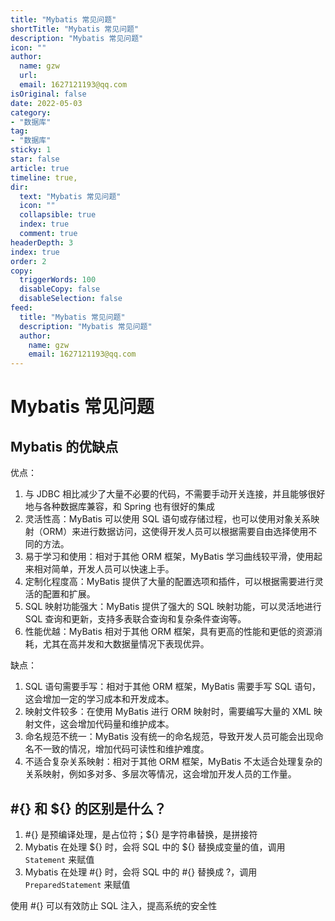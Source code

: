 ```yaml
---
title: "Mybatis 常见问题"
shortTitle: "Mybatis 常见问题"
description: "Mybatis 常见问题"
icon: ""
author: 
  name: gzw
  url: 
  email: 1627121193@qq.com
isOriginal: false
date: 2022-05-03
category: 
- "数据库"
tag:
- "数据库"
sticky: 1
star: false
article: true
timeline: true,
dir:
  text: "Mybatis 常见问题"
  icon: ""
  collapsible: true
  index: true
  comment: true
headerDepth: 3
index: true
order: 2
copy:
  triggerWords: 100
  disableCopy: false
  disableSelection: false
feed:
  title: "Mybatis 常见问题"
  description: "Mybatis 常见问题"
  author:
    name: gzw
    email: 1627121193@qq.com
---
```





# Mybatis 常见问题

## Mybatis 的优缺点

优点：

1. 与 JDBC 相比减少了大量不必要的代码，不需要手动开关连接，并且能够很好地与各种数据库兼容，和 Spring 也有很好的集成
2. 灵活性高：MyBatis 可以使用 SQL 语句或存储过程，也可以使用对象关系映射（ORM）来进行数据访问，这使得开发人员可以根据需要自由选择使用不同的方法。
3. 易于学习和使用：相对于其他 ORM 框架，MyBatis 学习曲线较平滑，使用起来相对简单，开发人员可以快速上手。
4. 定制化程度高：MyBatis 提供了大量的配置选项和插件，可以根据需要进行灵活的配置和扩展。
5. SQL 映射功能强大：MyBatis 提供了强大的 SQL 映射功能，可以灵活地进行 SQL 查询和更新，支持多表联合查询和复杂条件查询等。
6. 性能优越：MyBatis 相对于其他 ORM 框架，具有更高的性能和更低的资源消耗，尤其在高并发和大数据量情况下表现优异。

缺点：

1. SQL 语句需要手写：相对于其他 ORM 框架，MyBatis 需要手写 SQL 语句，这会增加一定的学习成本和开发成本。
2. 映射文件较多：在使用 MyBatis 进行 ORM 映射时，需要编写大量的 XML 映射文件，这会增加代码量和维护成本。
3. 命名规范不统一：MyBatis 没有统一的命名规范，导致开发人员可能会出现命名不一致的情况，增加代码可读性和维护难度。
4. 不适合复杂关系映射：相对于其他 ORM 框架，MyBatis 不太适合处理复杂的关系映射，例如多对多、多层次等情况，这会增加开发人员的工作量。





## #{} 和 ${} 的区别是什么？

1. #{} 是预编译处理，是占位符；${} 是字符串替换，是拼接符
2. Mybatis 在处理 \${} 时，会将 SQL 中的 \${} 替换成变量的值，调用 `Statement` 来赋值
3. Mybatis 在处理 \#{} 时，会将 SQL 中的 \#{} 替换成 ?，调用 `PreparedStatement` 来赋值

使用 #{} 可以有效防止 SQL 注入，提高系统的安全性



